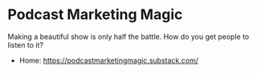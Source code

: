 # Podcast Marketing Magic
Making a beautiful show is only half the battle. How do you get people to listen to it?

* Home: https://podcastmarketingmagic.substack.com/
